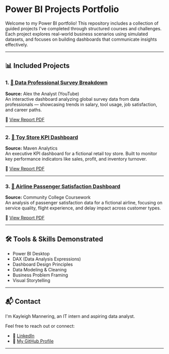 # Power BI Projects Portfolio

Welcome to my Power BI portfolio! This repository includes a collection of guided projects I've completed through structured courses and challenges. Each project explores real-world business scenarios using simulated datasets, and focuses on building dashboards that communicate insights effectively.

---

## 📊 Included Projects

### 1. [📁 Data Professional Survey Breakdown](./SurveyBreakdown/README.md)
**Source:** Alex the Analyst (YouTube)  
An interactive dashboard analyzing global survey data from data professionals — showcasing trends in salary, tool usage, job satisfaction, and career paths.

📄 [View Report PDF](./SurveyBreakdown/Data%20Professional%20Survey%20Breakdown.pdf)

---

### 2. [📁 Toy Store KPI Dashboard](./ToyStore/README.md)
**Source:** Maven Analytics  
An executive KPI dashboard for a fictional retail toy store. Built to monitor key performance indicators like sales, profit, and inventory turnover.

📄 [View Report PDF](./ToyStore/Toy%20Store%20KPI%20Report.pdf)

---

### 3. [📁 Airline Passenger Satisfaction Dashboard](./AirlineSatisfaction/README.md)
**Source:** Community College Coursework  
An analysis of passenger satisfaction data for a fictional airline, focusing on service quality, flight experience, and delay impact across customer types.

📄 [View Report PDF](./AirlineSatisfaction/Airline%20Passenger%20Satisfaction.pdf)

---

## 🛠️ Tools & Skills Demonstrated

- Power BI Desktop  
- DAX (Data Analysis Expressions)  
- Dashboard Design Principles  
- Data Modeling & Cleaning  
- Business Problem Framing  
- Visual Storytelling  

---

## 📬 Contact

I'm Kayleigh Mannering, an IT intern and aspiring data analyst.

Feel free to reach out or connect:

- 💼 [LinkedIn](https://www.linkedin.com/in/kayleigh-mannering/)  
- 🧠 [My GitHub Profile](https://github.com/KayMann00)

---
